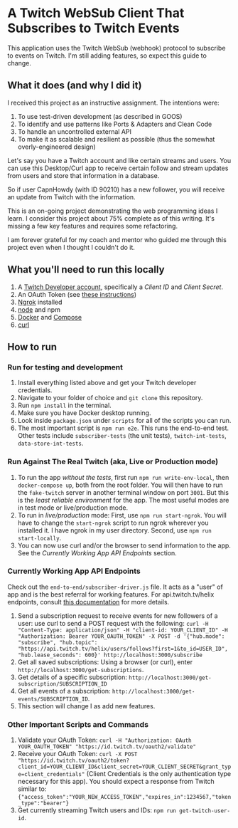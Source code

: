 # A Twitch WebSub Client That Subscribes to Twitch Events

This application uses the Twitch WebSub (webhook) protocol to subscribe to events on Twitch. I'm still adding features, so expect this guide to change.

## What it does (and why I did it)

I received this project as an instructive assignment. The intentions were:

1. To use test-driven development (as described in GOOS)
2. To identify and use patterns like Ports & Adapters and Clean Code
3. To handle an uncontrolled external API
4. To make it as scalable and resilient as possible (thus the somewhat overly-engineered design)

Let's say you have a Twitch account and like certain streams and users. You can use this Desktop/Curl app to receive certain follow and stream updates from users and store that information in a database.

So if user CapnHowdy (with ID 90210) has a new follower, you will receive an update from Twitch with the information.

This is an on-going project demonstrating the web programming ideas I learn. I consider this project about 75% complete as of this writing. It's missing a few key features and requires some refactoring.

I am forever grateful for my coach and mentor who guided me through this project even when I thought I couldn't do it.

## What you'll need to run this locally

1. A [Twitch Developer account](https://dev.twitch.tv/), specifically a _Client ID_ and _Client Secret_.
2. An OAuth Token (see [these instructions](https://dev.twitch.tv/docs/authentication/getting-tokens-oauth#oauth-client-credentials-flow))
3. [Ngrok](https://ngrok.com/) installed
4. [node](https://nodejs.org/en/) and npm
5. [Docker](https://www.docker.com/) and [Compose](https://docs.docker.com/compose/)
6. [curl](https://curl.haxx.se/download.html)

## How to run

### Run for testing and development

1. Install everything listed above and get your Twitch developer credentials.
2. Navigate to your folder of choice and `git clone` this repository.
3. Run `npm install` in the terminal.
4. Make sure you have Docker desktop running.
5. Look inside `package.json` under `scripts` for all of the scripts you can run.
6. The most important script is `npm run e2e`. This runs the end-to-end test. Other tests include `subscriber-tests` (the unit tests), `twitch-int-tests`, `data-store-int-tests`.

### Run Against The Real Twitch (aka, Live or Production mode)

1. To run the app _without the tests_, first run `npm run write-env-local`, then `docker-compose up`, both from the root folder. You will then have to run the `fake-twitch` server in another terminal window on port `3001`. But this is the _least reliable environment_ for the app. The most useful modes are in test mode or live/production mode.
2. To run in _live/production_ mode: First, use `npm run start-ngrok`. You will have to change the `start-ngrok` script to run ngrok wherever you installed it. I have ngrok in my user directory. Second, use `npm run start-locally`.
3. You can now use curl and/or the browser to send information to the app. See the _Currently Working App API Endpoints_ section.

### Currently Working App API Endpoints

Check out the `end-to-end/subscriber-driver.js` file. It acts as a "user" of app and is the best referral for working features. For api.twitch.tv/helix endpoints, consult [this documentation](https://dev.twitch.tv/docs/api/webhooks-reference) for more details.

1. Send a subscription request to receive events for new followers of a user: use curl to send a POST request with the following: `curl -H "Content-Type: application/json" -H "client-id: YOUR_CLIENT_ID" -H "Authorization: Bearer YOUR_OAUTH_TOKEN" -X POST -d '{"hub.mode": "subscribe", "hub.topic": "https://api.twitch.tv/helix/users/follows?first=1&to_id=USER_ID", "hub.lease_seconds": 600}' http://localhost:3000/subscribe`
2. Get all saved subscriptions: Using a browser (or curl), enter `http://localhost:3000/get-subscriptions`.
3. Get details of a specific subscription: `http://localhost:3000/get-subscription/SUBSCRIPTION_ID`
4. Get all events of a subscription: `http://localhost:3000/get-events/SUBSCRIPTION_ID`.
5. This section will change I as add new features.

### Other Important Scripts and Commands

1. Validate your OAuth Token: `curl -H "Authorization: OAuth YOUR_OAUTH_TOKEN" "https://id.twitch.tv/oauth2/validate"`
2. Receive your OAuth Token: `curl -X POST "https://id.twitch.tv/oauth2/token?client_id=YOUR_CLIENT_ID&client_secret=YOUR_CLIENT_SECRET&grant_type=client_credentials"` (Client Credentials is the only authentication type necessary for this app). You should expect a response from Twitch similar to: `{"access_token":"YOUR_NEW_ACCESS_TOKEN","expires_in":1234567,"token_type":"bearer"}`
3. Get currently streaming Twitch users and IDs: `npm run get-twitch-user-id`.
